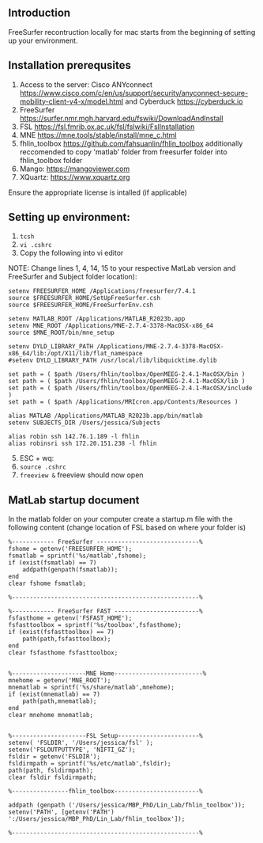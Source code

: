 ## Introduction
FreeSurfer recontruction locally for mac starts from the beginning of setting up your environment. 

## Installation prerequsites 
1. Access to the server: Cisco ANYconnect https://www.cisco.com/c/en/us/support/security/anyconnect-secure-mobility-client-v4-x/model.html and Cyberduck https://cyberduck.io
2. FreeSurfer https://surfer.nmr.mgh.harvard.edu/fswiki/DownloadAndInstall
3. FSL https://fsl.fmrib.ox.ac.uk/fsl/fslwiki/FslInstallation
4. MNE https://mne.tools/stable/install/mne_c.html
5. fhlin_toolbox https://github.com/fahsuanlin/fhlin_toolbox additionally reccomended to copy 'matlab' folder from freesurfer folder into fhlin_toolbox folder
6. Mango: https://mangoviewer.com
7. XQuartz: https://www.xquartz.org

Ensure the appropriate license is intalled (if applicable)

## Setting up environment: 

1. `tcsh`
2. `vi .cshrc`
3. Copy the following into vi editor 

NOTE: Change lines 1, 4, 14, 15 to your respective MatLab version and FreeSurfer and Subject folder location):

    setenv FREESURFER_HOME /Applications/freesurfer/7.4.1
    source $FREESURFER_HOME/SetUpFreeSurfer.csh
    source $FREESURFER_HOME/FreeSurferEnv.csh

    setenv MATLAB_ROOT /Applications/MATLAB_R2023b.app
    setenv MNE_ROOT /Applications/MNE-2.7.4-3378-MacOSX-x86_64
    source $MNE_ROOT/bin/mne_setup
    
    setenv DYLD_LIBRARY_PATH /Applications/MNE-2.7.4-3378-MacOSX-x86_64/lib:/opt/X11/lib/flat_namespace
    #setenv DYLD_LIBRARY_PATH /usr/local/lib/libquicktime.dylib

    set path = ( $path /Users/fhlin/toolbox/OpenMEEG-2.4.1-MacOSX/bin )
    set path = ( $path /Users/fhlin/toolbox/OpenMEEG-2.4.1-MacOSX/lib )
    set path = ( $path /Users/fhlin/toolbox/OpenMEEG-2.4.1-MacOSX/include )
    set path = ( $path /Applications/MRIcron.app/Contents/Resources )

    alias MATLAB /Applications/MATLAB_R2023b.app/bin/matlab
    setenv SUBJECTS_DIR /Users/jessica/Subjects

    alias robin ssh 142.76.1.189 -l fhlin
    alias robinsri ssh 172.20.151.238 -l fhlin

5. ESC + wq:
6. `source .cshrc`
7. `freeview &` freeview should now open

## MatLab startup document 
In the matlab folder on your computer create a startup.m file with the following content (change location of FSL based on where your folder is)

    %------------ FreeSurfer -----------------------------%
    fshome = getenv('FREESURFER_HOME');
    fsmatlab = sprintf('%s/matlab',fshome);
    if (exist(fsmatlab) == 7)
        addpath(genpath(fsmatlab));  
    end
    clear fshome fsmatlab;

    %-----------------------------------------------------%

    %------------ FreeSurfer FAST ------------------------%
    fsfasthome = getenv('FSFAST_HOME');
    fsfasttoolbox = sprintf('%s/toolbox',fsfasthome);
    if (exist(fsfasttoolbox) == 7)
        path(path,fsfasttoolbox);
    end
    clear fsfasthome fsfasttoolbox;


    %---------------------MNE Home-------------------------%
    mnehome = getenv('MNE_ROOT');
    mnematlab = sprintf('%s/share/matlab',mnehome);
    if (exist(mnematlab) == 7)
        path(path,mnematlab);
    end
    clear mnehome mnematlab;


    %---------------------FSL Setup-----------------------%
    setenv( 'FSLDIR', '/Users/jessica/fsl' );
    setenv('FSLOUTPUTTYPE', 'NIFTI_GZ');
    fsldir = getenv('FSLDIR');
    fsldirmpath = sprintf('%s/etc/matlab',fsldir);
    path(path, fsldirmpath);
    clear fsldir fsldirmpath;

    %----------------fhlin_toolbox------------------------%

    addpath (genpath ('/Users/jessica/MBP_PhD/Lin_Lab/fhlin_toolbox'));
    setenv('PATH', [getenv('PATH') ':/Users/jessica/MBP_PhD/Lin_Lab/fhlin_toolbox']);

    %-----------------------------------------------------%


